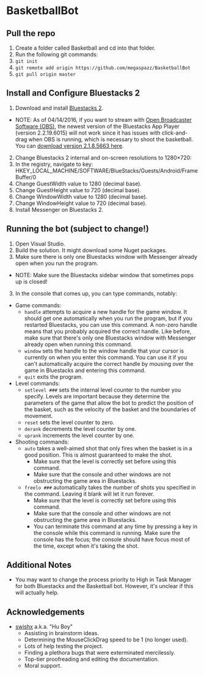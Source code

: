 # BasketballBot

## Pull the repo
1. Create a folder called Basketball and cd into that folder.
2. Run the following git commands:
  1. `git init`
  2. `git remote add origin https://github.com/megaspazz/BasketballBot`
  3. `git pull origin master`

## Install and Configure Bluestacks 2
1. Download and install [Bluestacks 2](http://www.bluestacks.com).
  * NOTE: As of 04/14/2016, if you want to stream with [Open Broadcaster Software (OBS)](https://obsproject.com/), the newest version of the Bluestacks App Player (version 2.2.19.6015) will not work since it has issues with click-and-drag when OBS is running, which is necessary to shoot the basketball.  You can [download version 2.1.8.5663 here](http://www.mediafire.com/download/q6ct1dzuzttpqaf/BlueStacks2_native.exe).
2. Change Bluestacks 2 internal and on-screen resolutions to 1280×720:
  1. In the registry, navigate to key: HKEY_LOCAL_MACHINE/SOFTWARE/BlueStacks/Guests/Android/FrameBuffer/0
  2. Change GuestWidth value to 1280 (decimal base).
  3. Change GuestHeight value to 720 (decimal base).
  4. Change WindowWidth value to 1280 (decimal base).
  5. Change WindowHeight value to 720 (decimal base).
3. Install Messenger on Bluestacks 2.

## Running the bot (subject to change!)
1. Open Visual Studio.
2. Build the solution.  It might download some Nuget packages.
3. Make sure there is only one Bluestacks window with Messenger already open when you run the program.
  * NOTE: Make sure the Bluestacks sidebar window that sometimes pops up is closed!
3. In the console that comes up, you can type commands, notably:
  * Game commands:
    * `handle` attempts to acquire a new handle for the game window.  It should get one automatically when you run the program, but if you restarted Bluestacks, you can use this command.  A non-zero handle means that you probably acquired the correct handle.  Like before, make sure that there's only one Bluestacks window with Messenger already open when running this command.
    * `window` sets the handle to the window handle that your cursor is currently on when you enter this command.  You can use it if you can't automatically acquire the correct handle by mousing over the game in Bluestacks and entering this command.
    * `quit` exits the program.
  * Level commands:
    * `setlevel ###` sets the internal level counter to the number you specify.  Levels are important because they determine the parameters of the game that allow the bot to predict the position of the basket, such as the velocity of the basket and the boundaries of movement.
    * `reset` sets the level counter to zero.
    * `derank` decrements the level counter by one.
    * `uprank` increments the level counter by one.
  * Shooting commands:
    * `auto` takes a well-aimed shot that only fires when the basket is in a good position.  This is almost guaranteed to make the shot.
      * Make sure that the level is correctly set before using this command.
      * Make sure that the console and other windows are not obstructing the game area in Bluestacks.
    * `freelo ###` automatically takes the number of shots you specified in the command.  Leaving it blank will let it run forever.
      * Make sure that the level is correctly set before using this command.
      * Make sure that the console and other windows are not obstructing the game area in Bluestacks.
      * You can terminate this command at any time by pressing a key in the console while this command is running.  Make sure the console has the focus; the console should have focus most of the time, except when it's taking the shot.

## Additional Notes
* You may want to change the process priority to High in Task Manager for both Bluestacks and the Basketball bot.  However, it's unclear if this will actually help.

## Acknowledgements
* [swishx](https://github.com/swishx) a.k.a. "Hu Boy"
  * Assisting in brainstorm ideas.
  * Determining the MouseClickDrag speed to be 1 (no longer used).
  * Lots of help testing the project.
  * Finding a plethora bugs that were exterminated mercilessly.
  * Top-tier proofreading and editing the documentation.
  * Moral support.
